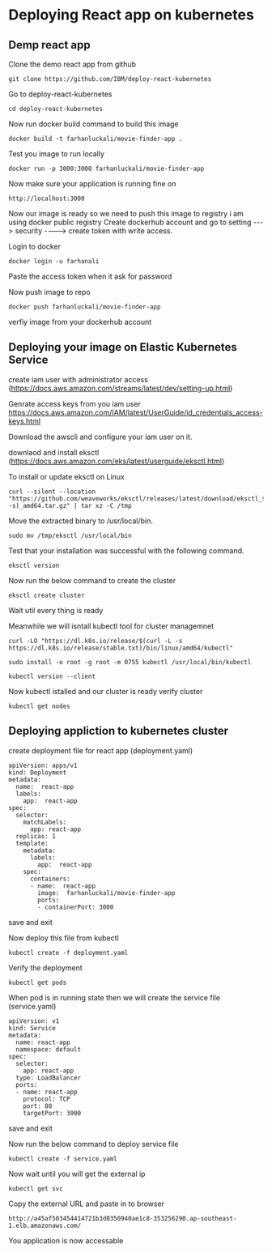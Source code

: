 # Deploying React app on kubernetes

## Demp react app 

Clone the demo react app from github 

    git clone https://github.com/IBM/deploy-react-kubernetes

Go to deploy-react-kubernetes 

    cd deploy-react-kubernetes

Now run docker build command to build this image 

    docker build -t farhanluckali/movie-finder-app .

Test you image to run locally 

    docker run -p 3000:3000 farhanluckali/movie-finder-app

Now make sure your application is running fine on 

    http://localhost:3000


Now our image is ready so we need to push this image to registry i am using docker public registry 
Create dockerhub account and go to setting ---> security ----> create token with write access.


Login to docker  

    docker login -u farhanali 
Paste the access token when it ask for password 

Now push image to repo 

    docker push farhanluckali/movie-finder-app

verfiy image from your dockerhub account 


## Deploying your image on  Elastic Kubernetes Service 

create iam user with administrator access (https://docs.aws.amazon.com/streams/latest/dev/setting-up.html)

Genrate access keys from you iam user https://docs.aws.amazon.com/IAM/latest/UserGuide/id_credentials_access-keys.html

Download the awscli and configure your iam user on it.

downlaod and install eksctl  (https://docs.aws.amazon.com/eks/latest/userguide/eksctl.html)

To install or update eksctl on Linux

    curl --silent --location "https://github.com/weaveworks/eksctl/releases/latest/download/eksctl_$(uname -s)_amd64.tar.gz" | tar xz -C /tmp
Move the extracted binary to /usr/local/bin.

    sudo mv /tmp/eksctl /usr/local/bin

Test that your installation was successful with the following command.

    eksctl version


Now run the below command to create the cluster 

    eksctl create cluster

Wait util every thing is ready 

Meanwhile we will isntall kubectl tool for cluster managemnet 

    curl -LO "https://dl.k8s.io/release/$(curl -L -s https://dl.k8s.io/release/stable.txt)/bin/linux/amd64/kubectl"

    sudo install -o root -g root -m 0755 kubectl /usr/local/bin/kubectl

    kubectl version --client

Now kubectl istalled and our cluster is ready 
verify cluster 

    kubectl get nodes 


## Deploying appliction to kubernetes cluster 


create deployment file for react app (deployment.yaml)

    apiVersion: apps/v1
    kind: Deployment
    metadata:
      name:  react-app
      labels:
        app:  react-app
    spec:
      selector:
        matchLabels:
          app: react-app
      replicas: 1
      template:
        metadata:
          labels:
            app:  react-app
        spec:
          containers:
          - name:  react-app
            image:  farhanluckali/movie-finder-app
            ports:
            - containerPort: 3000

save and exit 

Now deploy this file from kubectl 

    kubectl create -f deployment.yaml 

Verify the deployment 

    kubectl get pods 

When pod is in running state then we will create the service file (service.yaml)


    apiVersion: v1
    kind: Service
    metadata:
      name: react-app
      namespace: default
    spec:
      selector:
        app: react-app
      type: LoadBalancer
      ports:
      - name: react-app
        protocol: TCP
        port: 80
        targetPort: 3000

save and exit 

Now run the below command to deploy service file 

    kubectl create -f service.yaml 

Now wait until you will get the external ip 

    kubectl get svc 


Copy the external URL and paste in to browser 

    http://a45af503454414721b3d0350940ae1c8-353256290.ap-southeast-1.elb.amazonaws.com/


You application is now accessable 